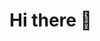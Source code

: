 # Hi there 👋

<!--
**oscargregory/oscargregory** is a ✨ _special_ ✨ repository because its `README.md` (this file) appears on your GitHub profile.

##Hi! I'm Greg, a Business School graduate making a transition from the Oil and Gas industry to Cybersecurity Professional.

###Who Am I?
*Life-long Learner
*Passionate and fascinated by all things computers
*Self-taught, highly motivated and disciplined

###Why Cybersecurity?
*I have been curious about this field since I was a child, without ever even noticing it. I think, like most people who dive into this area of the profession, were triggered at some point by being fascinated by some type of "hacker" they saw in a movie or TV show. My fascination came from 007 Golden Eye, where Boris was my favorite character haha. "I AM INVINCIBLE"
*I have loved computers all of my life, and want to be more fluent in the language of computers.
--!>
